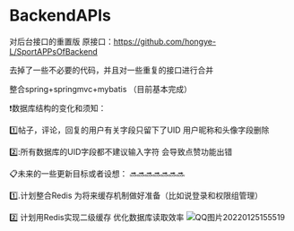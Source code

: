 # BackendAPIs
对后台接口的重置版 原接口：https://github.com/hongye-L/SportAPPsOfBackend

去掉了一些不必要的代码，并且对一些重复的接口进行合并

整合spring+springmvc+mybatis
（目前基本完成）


:exclamation:数据库结构的变化和须知：

:one:帖子，评论，回复的用户有关字段只留下了UID 用户昵称和头像字段删除

2️⃣:所有数据库的UID字段都不建议输入字符 会导致点赞功能出错 

:clipboard:未来的一些更新目标或者设想：
:soon::soon::soon::soon::soon::soon::soon:

:one:.计划整合Redis 为将来缓存机制做好准备（比如说登录和权限组管理）

2️⃣ 计划用Redis实现二级缓存 优化数据库读取效率
![QQ图片20220125155519](https://user-images.githubusercontent.com/74951837/150934949-8649c155-7c4f-418f-8f08-a8dff34614fa.jpg)
